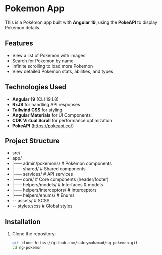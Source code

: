 # Pokemon App

This is a Pokémon app built with **Angular 19**, using the **PokeAPI** to display Pokémon details.

## Features
- View a list of Pokemon with images
- Search for Pokemon by name
- Infinite scrolling to load more Pokemon
- View detailed Pokemon stats, abilities, and types

## Technologies Used
- **Angular 19** (CLI 19.1.8)
- **RxJS** for handling API responses
- **Tailwind CSS** for styling
- **Angular Materials** for UI Components
- **CDK Virtual Scroll** for performance optimization
- **PokeAPI** (https://pokeapi.co/)

## Project Structure
- src/
- app/
-   ├── admin/pokemons/          # Pokémon components
-    ├── shared/                  # Shared components
-    ├── services/                # API services
-    ├── core/                    # Core components (header/footer)
-    ├── helpers/models/          # Interfaces & models
-    ├── helpers/interceptors/    # Interceptors
-    ├── helpers/enums/           # Enums
- -- assets/                      # SCSS
- -- styles.scss                  # Global styles


## Installation
1. Clone the repository:
   ```sh
   git clone https://github.com/sabrymuhamad/ng-pokemon.git
   cd ng-pokemon
